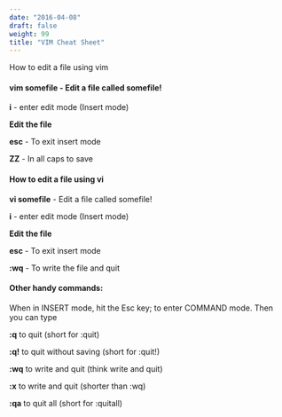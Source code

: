```yaml
---
date: "2016-04-08"
draft: false
weight: 99
title: "VIM Cheat Sheet"
---
```


How to edit a file using vim


#### **vim somefile** - Edit a file called somefile!

**i** - enter edit mode (Insert mode)

**Edit the file**

**esc** - To exit insert mode

**ZZ** - In all caps to save




#### How to edit a file using vi

**vi somefile** - Edit a file called somefile!

**i** - enter edit mode (Insert mode)

**Edit the file**

**esc** - To exit insert mode

**:wq** - To write the file and quit



#### Other handy commands:

When in INSERT mode, hit the Esc key; to enter COMMAND mode. Then you can type

**:q** to quit (short for :quit)  

**:q!** to quit without saving (short for :quit!)  

**:wq** to write and quit (think write and quit)  

**:x** to write and quit (shorter than :wq)  

**:qa** to quit all (short for :quitall)  
